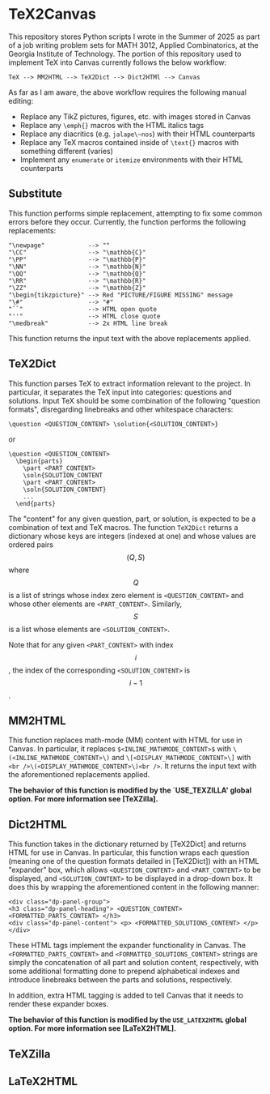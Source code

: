 # TeX2Canvas
This repository stores Python scripts I wrote in the Summer of 2025 as part of a job writing problem sets for MATH 3012, Applied Combinatorics, at the Georgia Institute of Technology. The portion of this repository used to implement TeX into Canvas currently follows the below workflow:
```
TeX --> MM2HTML --> TeX2Dict --> Dict2HTMl --> Canvas
```
As far as I am aware, the above workflow requires the following manual editing:
* Replace any TikZ pictures, figures, etc. with images stored in Canvas
* Replace any `\emph{}` macros with the HTML italics tags
* Replace any diacritics (e.g. `jalape\~nos`) with their HTML counterparts
* Replace any TeX macros contained inside of `\text{}` macros with something different (varies)
* Implement any `enumerate` or `itemize` environments with their HTML counterparts

## Substitute
This function performs simple replacement, attempting to fix some common errors before they occur. Currently, the function performs the following replacements:
```
"\newpage"            --> ""
"\CC"                 --> "\mathbb{C}"
"\PP"                 --> "\mathbb{P}"
"\NN"                 --> "\mathbb{N}"
"\QQ"                 --> "\mathbb{Q}"
"\RR"                 --> "\mathbb{R}"
"\ZZ"                 --> "\mathbb{Z}"
"\begin{tikzpicture}" --> Red "PICTURE/FIGURE MISSING" message
"\#"                  --> "#"
"``"                  --> HTML open quote
"''"                  --> HTML close quote
"\medbreak"           --> 2x HTML line break
```
This function returns the input text with the above replacements applied.

## TeX2Dict
This function parses TeX to extract information relevant to the project. In particular, it separates the TeX input into categories: questions and solutions. Input TeX should be some combination of the following "question formats", disregarding linebreaks and other whitespace characters:
```
\question <QUESTION_CONTENT> \solution{<SOLUTION_CONTENT>}
````
or
```
\question <QUESTION_CONTENT>
  \begin{parts}
    \part <PART_CONTENT>
    \soln{SOLUTION_CONTENT
    \part <PART_CONTENT>
    \soln{SOLUTION_CONTENT}
    ...
  \end{parts}
```
The "content" for any given question, part, or solution, is expected to be a combination of text and TeX macros. The function `TeX2Dict` returns a dictionary whose keys are integers (indexed at one) and whose values are ordered pairs $$(Q, S)$$ where $$Q$$ is a list of strings whose index zero element is `<QUESTION_CONTENT>` and whose other elements are `<PART_CONTENT>`. Similarly, $$S$$ is a list whose elements are `<SOLUTION_CONTENT>`.

Note that for any given `<PART_CONTENT>` with index $$i$$, the index of the corresponding `<SOLUTION_CONTENT>` is $$i-1$$.

## MM2HTML
This function replaces math-mode (MM) content with HTML for use in Canvas. In particular, it replaces `$<INLINE_MATHMODE_CONTENT>$` with `\(<INLINE_MATHMODE_CONTENT>\)` and `\[<DISPLAY_MATHMODE_CONTENT>\]` with `<br />\(<DISPLAY_MATHMODE_CONTENT>\)<br />`. It returns the input text with the aforementioned replacements applied.

__The behavior of this function is modified by the `USE_TEXZILLA' global option. For more information see [TeXZilla].__

## Dict2HTML
This function takes in the dictionary returned by [TeX2Dict] and returns HTML for use in Canvas. In particular, this function wraps each question (meaning one of the question formats detailed in [TeX2Dict]) with an HTML "expander" box, which allows `<QUESTION_CONTENT>` and `<PART_CONTENT>` to be displayed, and `<SOLUTION_CONTENT>` to be displayed in a drop-down box. It does this by wrapping the aforementioned content in the following manner:
```
<div class="dp-panel-group">
<h3 class="dp-panel-heading"> <QUESTION_CONTENT> <FORMATTED_PARTS_CONTENT> </h3>
<div class="dp-panel-content"> <p> <FORMATTED_SOLUTIONS_CONTENT> </p>
</div>
```
These HTML tags implement the expander functionality in Canvas. The `<FORMATTED_PARTS_CONTENT>` and `<FORMATTED_SOLUTIONS_CONTENT>` strings are simply the concatenation of all part and solution content, respectively, with some additional formatting done to prepend alphabetical indexes and introduce linebreaks between the parts and solutions, respectively.

In addition, extra HTML tagging is added to tell Canvas that it needs to render these expander boxes.

__The behavior of this function is modified by the `USE_LATEX2HTML` global option. For more information see [LaTeX2HTML].__

## TeXZilla

## LaTeX2HTML
